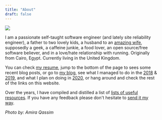 ```yaml
---
title: "About"
draft: false
---
```


![](https://mosab.co.uk/images/mosab.png)

I am a passionate self-taught software engineer (and lately site reliability engineer), a father to
two lovely kids, a husband to an [amazing wife](https://amiraqassim.com), supposedly a geek, a
caffeine junkie, a food lover, an open source/free software believer, and in a love/hate
relationship with running. Originally from Cairo, Egypt. Currently living in the United Kingdom.

You can check [my resume](https://mosab.co.uk/resume/), jump to the bottom of the page to sees some
recent blog posts, or go to [my blog](https://mosab.co.uk/posts/), see what I managed to do in the
[2018](https://mosab.co.uk/2018/) & [2019](https://mosab.co.uk/2019/), and what I plan on doing in
[2020](https://mosab.co.uk/2020/), or hang around and check the rest of the links on this website.

Over the years, I have compiled and distilled a list of [lists of useful
resources](https://mosab.co.uk/resources/). If you have any feedback please don't hesitate to [send
it my way](https://mosab.co.uk/contact/).

_Photo by: Amira Qassim_
